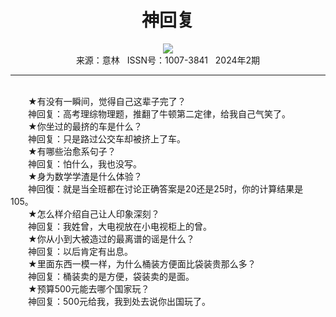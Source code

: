 # <center>神回复</center>

<div align=center><img src="http://fslib.vip.qikan.cn/img.ashx?key=%d7%f7%d5%df%a3%ba"></div>

<center>来源：意林   ISSN号：1007-3841   2024年2期</center>

* * *

<br>　　★有没有一瞬间，觉得自己这辈子完了？  
　　神回复：高考理综物理题，推翻了牛顿第二定律，给我自己气笑了。  
　　★你坐过的最挤的车是什么？  
　　神回复：只是路过公交车却被挤上了车。  
　　★有哪些治愈系句子？  
　　神回复：怕什么，我也没写。  
　　★身为数学学渣是什么体验？  
　　神回復：就是当全班都在讨论正确答案是20还是25时，你的计算结果是105。  
　　★怎么样介绍自己让人印象深刻？  
　　神回复：我姓曾，大电视放在小电视柜上的曾。  
　　★你从小到大被造过的最离谱的谣是什么？  
　　神回复：以后肯定有出息。  
　　★里面东西一模一样，为什么桶装方便面比袋装贵那么多？  
　　神回复：桶装卖的是方便，袋装卖的是面。  
　　★预算500元能去哪个国家玩？  
　　神回复：500元给我，我到处去说你出国玩了。
